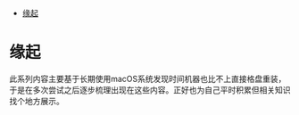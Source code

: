 <!--ts-->
* [缘起](#缘起)

<!-- Created by https://github.com/ekalinin/github-markdown-toc -->
<!-- Added by: runner, at: Sat Jun 18 03:10:17 UTC 2022 -->

<!--te-->
# 缘起

此系列内容主要基于长期使用macOS系统发现时间机器也比不上直接格盘重装，于是在多次尝试之后逐步梳理出现在这些内容。正好也为自己平时积累但相关知识找个地方展示。